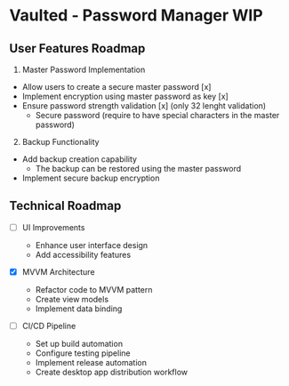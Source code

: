 # Vaulted - Password Manager WIP

## User Features Roadmap

1. Master Password Implementation

- Allow users to create a secure master password [x]
- Implement encryption using master password as key [x]
- Ensure password strength validation [x] (only 32 lenght validation)
  - Secure password (require to have special characters in the master password)

2. Backup Functionality

- Add backup creation capability
  - The backup can be restored using the master password
- Implement secure backup encryption

## Technical Roadmap

- [ ] UI Improvements

  - Enhance user interface design
  - Add accessibility features

- [x] MVVM Architecture

  - Refactor code to MVVM pattern
  - Create view models
  - Implement data binding

- [ ] CI/CD Pipeline
  - Set up build automation
  - Configure testing pipeline
  - Implement release automation
  - Create desktop app distribution workflow

